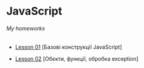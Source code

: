 # JavaScript
<h6>My homeworks</h6>
<ul>
    <li>
        <a href="https://github.com/olegnakhod/JavaScriptForJavaDev/tree/Homework/Lesson-01">Lesson 01</a> [Базові конструкції JavaScript]</li>
    
</ul>
<ul>
    <li>
        <a href="https://github.com/olegnakhod/JavaScriptForJavaDev/tree/Homework/Lesson-02">Lesson 02</a> [Обєкти, функції, обробка exception]</li>
    
</ul>
